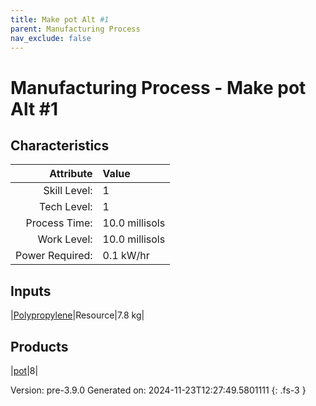 ```yaml
---
title: Make pot Alt #1
parent: Manufacturing Process
nav_exclude: false
---
```

# Manufacturing Process - Make pot Alt #1


## Characteristics

| Attribute      | Value |
|--------:|:------|
|Skill Level:|1|
|Tech Level:|1|
|Process Time:|10.0 millisols|
|Work Level:|10.0 millisols|
|Power Required:|0.1 kW/hr|

## Inputs

|[Polypropylene](../resource/polypropylene.html)|Resource|7.8 kg|

## Products

|[pot](../null/pot.html)|8|


Version: pre-3.9.0 Generated on: 2024-11-23T12:27:49.5801111
{: .fs-3 }

